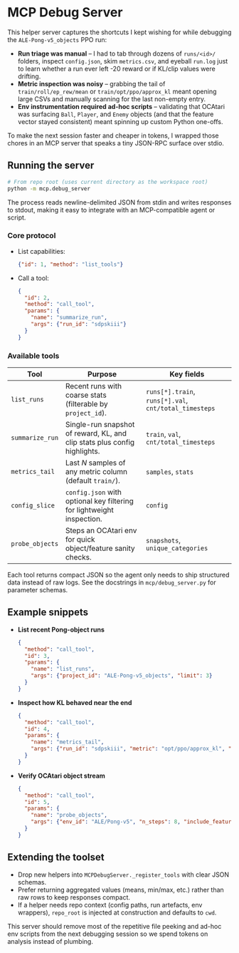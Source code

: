 # MCP Debug Server

This helper server captures the shortcuts I kept wishing for while debugging the
`ALE-Pong-v5_objects` PPO run:

- **Run triage was manual** – I had to tab through dozens of `runs/<id>/` folders,
  inspect `config.json`, skim `metrics.csv`, and eyeball `run.log` just to learn
  whether a run ever left -20 reward or if KL/clip values were drifting.
- **Metric inspection was noisy** – grabbing the tail of `train/roll/ep_rew/mean` or
  `train/opt/ppo/approx_kl` meant opening large CSVs and manually scanning for the last
  non-empty entry.
- **Env instrumentation required ad-hoc scripts** – validating that OCAtari was
  surfacing `Ball`, `Player`, and `Enemy` objects (and that the feature vector
  stayed consistent) meant spinning up custom Python one-offs.

To make the next session faster and cheaper in tokens, I wrapped those chores in
an MCP server that speaks a tiny JSON-RPC surface over stdio.

## Running the server

```bash
# From repo root (uses current directory as the workspace root)
python -m mcp.debug_server
```

The process reads newline-delimited JSON from stdin and writes responses to
stdout, making it easy to integrate with an MCP-compatible agent or script.

### Core protocol

- List capabilities:
  ```json
  {"id": 1, "method": "list_tools"}
  ```

- Call a tool:
  ```json
  {
    "id": 2,
    "method": "call_tool",
    "params": {
      "name": "summarize_run",
      "args": {"run_id": "sdpskiii"}
    }
  }
  ```

### Available tools

| Tool | Purpose | Key fields |
| --- | --- | --- |
| `list_runs` | Recent runs with coarse stats (filterable by `project_id`). | `runs[*].train`, `runs[*].val`, `cnt/total_timesteps` |
| `summarize_run` | Single-run snapshot of reward, KL, and clip stats plus config highlights. | `train`, `val`, `cnt/total_timesteps` |
| `metrics_tail` | Last _N_ samples of any metric column (default `train/`). | `samples`, `stats` |
| `config_slice` | `config.json` with optional key filtering for lightweight inspection. | `config` |
| `probe_objects` | Steps an OCAtari env for quick object/feature sanity checks. | `snapshots`, `unique_categories` |

Each tool returns compact JSON so the agent only needs to ship structured data
instead of raw logs. See the docstrings in `mcp/debug_server.py` for parameter
schemas.

## Example snippets

- **List recent Pong-object runs**
  ```json
  {
    "method": "call_tool",
    "id": 3,
    "params": {
      "name": "list_runs",
      "args": {"project_id": "ALE-Pong-v5_objects", "limit": 3}
    }
  }
  ```

- **Inspect how KL behaved near the end**
  ```json
  {
    "method": "call_tool",
    "id": 4,
    "params": {
      "name": "metrics_tail",
      "args": {"run_id": "sdpskiii", "metric": "opt/ppo/approx_kl", "stage": "train", "limit": 5}
    }
  }
  ```

- **Verify OCAtari object stream**
  ```json
  {
    "method": "call_tool",
    "id": 5,
    "params": {
      "name": "probe_objects",
      "args": {"env_id": "ALE/Pong-v5", "n_steps": 8, "include_features": true}
    }
  }
  ```

## Extending the toolset

- Drop new helpers into `MCPDebugServer._register_tools` with clear JSON schemas.
- Prefer returning aggregated values (means, min/max, etc.) rather than raw rows
  to keep responses compact.
- If a helper needs repo context (config paths, run artefacts, env wrappers),
  `repo_root` is injected at construction and defaults to `cwd`.

This server should remove most of the repetitive file peeking and ad-hoc env
scripts from the next debugging session so we spend tokens on analysis instead
of plumbing.
